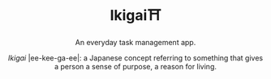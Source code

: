 <div align="center">
<h1>Ikigai⛩️</h1>
<p>An everyday task management app. </p>
<p><i>Ikigai</i> |ee-kee-ga-ee|: a Japanese concept referring to something that gives a person a sense of purpose, a reason for living.</p>
</div>
